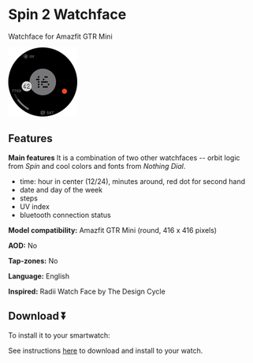 # Spin 2 Watchface
Watchface for Amazfit GTR Mini

![demo](./demo.png)

## Features

**Main features**
It is a combination of two other watchfaces -- orbit logic from *Spin* and cool colors and fonts from *Nothing Dial*.
- time: hour in center (12/24), minutes around, red dot for second hand
- date and day of the week
- steps
- UV index
- bluetooth connection status

**Model compatibility:** Amazfit GTR Mini (round, 416 x 416 pixels)

**AOD:** No

**Tap-zones:** No

**Language:** English

**Inspired:** Radii Watch Face by The Design Cycle

## Download ⏬

To install it to your smartwatch:

See instructions [here](https://github.com/novvember/amazfit-watchfaces/blob/main/README.md) to download and install to your watch.
